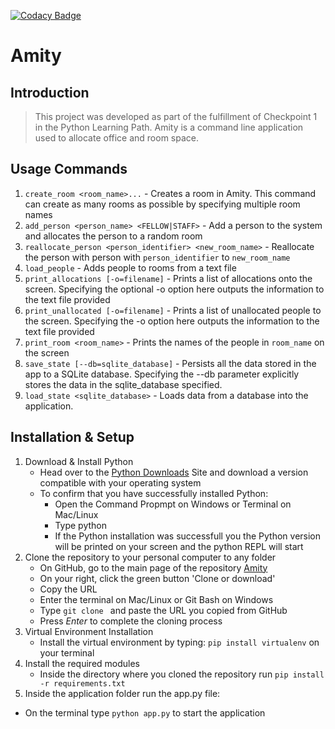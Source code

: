 [![Codacy Badge](https://api.codacy.com/project/badge/Grade/8ca3785390d44b64a68e2a866ae9c9ad)](https://www.codacy.com/app/arnold-okoth/cp1_amity?utm_source=github.com&amp;utm_medium=referral&amp;utm_content=andela-aokoth/cp1_amity&amp;utm_campaign=Badge_Grade)

# Amity

## Introduction
> This project was developed as part of the fulfillment of Checkpoint 1 in the Python Learning Path. Amity is a command line application used to allocate office and room space. 

## Usage Commands
1. `create_room <room_name>...` - Creates a room in Amity. This command can create as many rooms as possible by specifying multiple room names
2. `add_person <person_name> <FELLOW|STAFF>` - Add a person to the system and allocates the person to a random room
3. `reallocate_person <person_identifier> <new_room_name>` - Reallocate the person with person with `person_identifier` to `new_room_name`
4. `load_people` - Adds people to rooms from a text file
5. `print_allocations [-o=filename]` - Prints a list of allocations  onto the screen. Specifying the optional -o option here outputs the information to the text file provided
6. `print_unallocated [-o=filename]` - Prints a list of unallocated people to the screen. Specifying the -o option here outputs the information to the text file provided
7. `print_room <room_name>` - Prints the names of the people in `room_name` on the screen
8. `save_state [--db=sqlite_database]` - Persists all the data stored in the app to a SQLite database. Specifying the --db parameter explicitly stores the data in the sqlite_database specified.
9. `load_state <sqlite_database>` - Loads data from a database into the application.

## Installation & Setup
1. Download & Install Python
 	* Head over to the [Python Downloads](https://www.python.org/downloads/) Site and download a version compatible with your operating system 
 	* To confirm that you have successfully installed Python:
		* Open the Command Propmpt on Windows or Terminal on Mac/Linux
		* Type python
		* If the Python installation was successfull you the Python version will be printed on your screen and the python REPL will start
2. Clone the repository to your personal computer to any folder
 	* On GitHub, go to the main page of the repository [Amity](https://github.com/andela-aokoth/cp1_amity)
 	* On your right, click the green button 'Clone or download'
 	* Copy the URL
 	* Enter the terminal on Mac/Linux or Git Bash on Windows
 	* Type `git clone ` and paste the URL you copied from GitHub
 	* Press *Enter* to complete the cloning process
3. Virtual Environment Installation
 	* Install the virtual environment by typing: `pip install virtualenv` on your terminal
4. Install the required modules
 	* Inside the directory where you cloned the repository run `pip install -r requirements.txt`
5. Inside the application folder run the app.py file:
 * On the terminal type `python app.py` to start the application